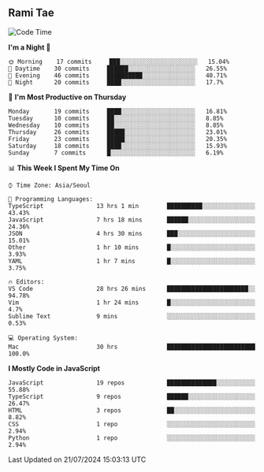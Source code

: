 ## Rami Tae

<!--START_SECTION:waka-->
![Code Time](http://img.shields.io/badge/Code%20Time-1%2C491%20hrs%2050%20mins-blue)

**I'm a Night 🦉** 

```text
🌞 Morning    17 commits     ███░░░░░░░░░░░░░░░░░░░░░░   15.04% 
🌆 Daytime    30 commits     ██████░░░░░░░░░░░░░░░░░░░   26.55% 
🌃 Evening    46 commits     ██████████░░░░░░░░░░░░░░░   40.71% 
🌙 Night      20 commits     ████░░░░░░░░░░░░░░░░░░░░░   17.7%

```
📅 **I'm Most Productive on Thursday** 

```text
Monday       19 commits     ████░░░░░░░░░░░░░░░░░░░░░   16.81% 
Tuesday      10 commits     ██░░░░░░░░░░░░░░░░░░░░░░░   8.85% 
Wednesday    10 commits     ██░░░░░░░░░░░░░░░░░░░░░░░   8.85% 
Thursday     26 commits     █████░░░░░░░░░░░░░░░░░░░░   23.01% 
Friday       23 commits     █████░░░░░░░░░░░░░░░░░░░░   20.35% 
Saturday     18 commits     ████░░░░░░░░░░░░░░░░░░░░░   15.93% 
Sunday       7 commits      █░░░░░░░░░░░░░░░░░░░░░░░░   6.19%

```


📊 **This Week I Spent My Time On** 

```text
⌚︎ Time Zone: Asia/Seoul

💬 Programming Languages: 
TypeScript               13 hrs 1 min        ██████████░░░░░░░░░░░░░░░   43.43% 
JavaScript               7 hrs 18 mins       ██████░░░░░░░░░░░░░░░░░░░   24.36% 
JSON                     4 hrs 30 mins       ███░░░░░░░░░░░░░░░░░░░░░░   15.01% 
Other                    1 hr 10 mins        █░░░░░░░░░░░░░░░░░░░░░░░░   3.93% 
YAML                     1 hr 7 mins         █░░░░░░░░░░░░░░░░░░░░░░░░   3.75%

🔥 Editors: 
VS Code                  28 hrs 26 mins      ███████████████████████░░   94.78% 
Vim                      1 hr 24 mins        █░░░░░░░░░░░░░░░░░░░░░░░░   4.7% 
Sublime Text             9 mins              ░░░░░░░░░░░░░░░░░░░░░░░░░   0.53%

💻 Operating System: 
Mac                      30 hrs              █████████████████████████   100.0%

```

**I Mostly Code in JavaScript** 

```text
JavaScript               19 repos            ██████████████░░░░░░░░░░░   55.88% 
TypeScript               9 repos             ██████░░░░░░░░░░░░░░░░░░░   26.47% 
HTML                     3 repos             ██░░░░░░░░░░░░░░░░░░░░░░░   8.82% 
CSS                      1 repo              ░░░░░░░░░░░░░░░░░░░░░░░░░   2.94% 
Python                   1 repo              ░░░░░░░░░░░░░░░░░░░░░░░░░   2.94%

```



 Last Updated on 21/07/2024 15:03:13 UTC
<!--END_SECTION:waka-->
